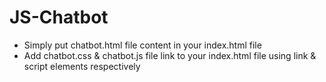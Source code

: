 # JS-Chatbot
* Simply put chatbot.html file content in your index.html file
* Add chatbot.css & chatbot.js file link to your index.html file using link & script elements respectively
  
